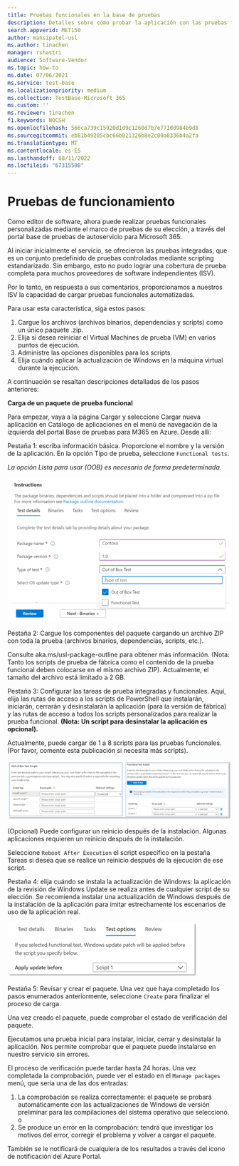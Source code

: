 ```yaml
---
title: Pruebas funcionales en la base de pruebas
description: Detalles sobre cómo probar la aplicación con las pruebas funcionales automatizadas existentes
search.appverid: MET150
author: mansipatel-usl
ms.author: tinachen
manager: rshastri
audience: Software-Vendor
ms.topic: how-to
ms.date: 07/06/2021
ms.service: test-base
ms.localizationpriority: medium
ms.collection: TestBase-Microsoft 365
ms.custom: ''
ms.reviewer: tinachen
f1.keywords: NOCSH
ms.openlocfilehash: 566ca739c15920d1d9c1260d7b7e771dd984b9d8
ms.sourcegitcommit: eb81b49205cbc66b021326b8e2c00a8336b4a2fa
ms.translationtype: MT
ms.contentlocale: es-ES
ms.lasthandoff: 08/11/2022
ms.locfileid: "67315508"
---
```

# <a name="functional-testing"></a>Pruebas de funcionamiento

Como editor de software, ahora puede realizar pruebas funcionales personalizadas mediante el marco de pruebas de su elección, a través del portal base de pruebas de autoservicio para Microsoft 365. 

Al iniciar inicialmente el servicio, se ofrecieron las pruebas integradas, que es un conjunto predefinido de pruebas controladas mediante scripting estandarizado. Sin embargo, esto no pudo lograr una cobertura de prueba completa para muchos proveedores de software independientes (ISV). 

Por lo tanto, en respuesta a sus comentarios, proporcionamos a nuestros ISV la capacidad de cargar pruebas funcionales automatizadas.

Para usar esta característica, siga estos pasos:

1. Cargue los archivos (archivos binarios, dependencias y scripts) como un único paquete .zip.
2. Elija si desea reiniciar el Virtual Machines de prueba (VM) en varios puntos de ejecución.
3. Administre las opciones disponibles para los scripts.
4. Elija cuándo aplicar la actualización de Windows en la máquina virtual durante la ejecución.

A continuación se resaltan descripciones detalladas de los pasos anteriores:

**Carga de un paquete de prueba funcional**

Para empezar, vaya a la página Cargar y seleccione Cargar nueva aplicación en Catálogo de aplicaciones en el menú de navegación de la izquierda del portal Base de pruebas para M365 en Azure. Desde allí:

Pestaña 1: escriba información básica. Proporcione el nombre y la versión de la aplicación. En la opción Tipo de prueba, seleccione ```Functional tests```. 

*La opción Lista para usar (OOB) es necesaria de forma predeterminada.*


![Seleccione la pestaña Pruebas funcionales.](Media/functional_testing_tab1.png)

Pestaña 2: Cargue los componentes del paquete cargando un archivo ZIP con toda la prueba (archivos binarios, dependencias, scripts, etc.). 

Consulte aka.ms/usl-package-outline para obtener más información. (Nota: Tanto los scripts de prueba de fábrica como el contenido de la prueba funcional deben colocarse en el mismo archivo ZIP). Actualmente, el tamaño del archivo está limitado a 2 GB.

Pestaña 3: Configurar las tareas de prueba integradas y funcionales. Aquí, elija las rutas de acceso a los scripts de PowerShell que instalarán, iniciarán, cerrarán y desinstalarán la aplicación (para la versión de fábrica) y las rutas de acceso a todos los scripts personalizados para realizar la prueba funcional. **(Nota: Un script para desinstalar la aplicación es opcional).**

Actualmente, puede cargar de 1 a 8 scripts para las pruebas funcionales. (Por favor, comente esta publicación si necesita más scripts).

![Cargue hasta 8 scripts con pruebas funcionales.](Media/functional_testing_tab3.png)

(Opcional) Puede configurar un reinicio después de la instalación. Algunas aplicaciones requieren un reinicio después de la instalación. 

Seleccione ```Reboot After Execution``` el script específico en la pestaña Tareas si desea que se realice un reinicio después de la ejecución de ese script.

Pestaña 4: elija cuándo se instala la actualización de Windows: la aplicación de la revisión de Windows Update se realiza antes de cualquier script de su elección. Se recomienda instalar una actualización de Windows después de la instalación de la aplicación para imitar estrechamente los escenarios de uso de la aplicación real.

![La actualización de Windows se puede instalar después de un script específico.](Media/functional_testing_tab4.png)

Pestaña 5: Revisar y crear el paquete. Una vez que haya completado los pasos enumerados anteriormente, seleccione ```Create``` para finalizar el proceso de carga.

Una vez creado el paquete, puede comprobar el estado de verificación del paquete.

Ejecutamos una prueba inicial para instalar, iniciar, cerrar y desinstalar la aplicación. Nos permite comprobar que el paquete puede instalarse en nuestro servicio sin errores.

El proceso de verificación puede tardar hasta 24 horas. Una vez completada la comprobación, puede ver el estado en el ```Manage packages``` menú, que sería una de las dos entradas:

1. La comprobación se realiza correctamente: el paquete se probará automáticamente con las actualizaciones de Windows de versión preliminar para las compilaciones del sistema operativo que seleccionó.
o
2. Se produce un error en la comprobación: tendrá que investigar los motivos del error, corregir el problema y volver a cargar el paquete.

También se le notificará de cualquiera de los resultados a través del icono de notificación del Azure Portal.
